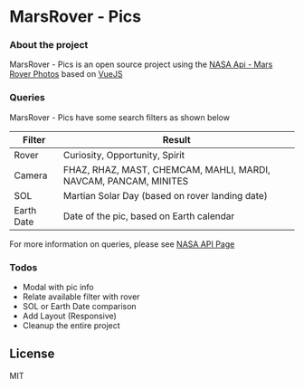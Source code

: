 # MarsRover - Pics

### About the project

MarsRover - Pics is an open source project using the [NASA Api - Mars Rover Photos](https://api.nasa.gov/) based on [VueJS](https://vuejs.org/)

### Queries

MarsRover - Pics have some search filters as shown below

| Filter | Result |
| ------ | ------ |
| Rover | Curiosity, Opportunity, Spirit |
| Camera | FHAZ, RHAZ, MAST, CHEMCAM, MAHLI, MARDI, NAVCAM, PANCAM, MINITES |
| SOL | Martian Solar Day (based on rover landing date) |
| Earth Date | Date of the pic, based on Earth calendar |

For more information on queries, please see [NASA API Page](https://api.nasa.gov/)

### Todos
 - Modal with pic info 
 - Relate available filter with rover
 - SOL or Earth Date comparison
 - Add Layout (Responsive)
 - Cleanup the entire project

License
----

MIT